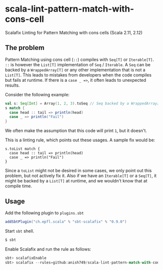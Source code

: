# scala-lint-pattern-match-with-cons-cell
Scalafix Linting for Pattern Matching with cons cells (Scala 2.11, 2.12)

## The problem
Pattern Matching using cons cell (`::`) compiles with `Seq[T]` or `Iterable[T]`. `::` is however
the `List[T]` implementation of `Seq` / `Iterable`. A `Seq` can be backed by a `WrappedArray[T]` or any
other implementation that is not a `List[T]`. This leads to mistakes from developers when the code
compiles but fails at runtime. If there is a `case _ =>`, it often leads to unexpected results.

Consider the following example:
```scala
val s: Seq[Int] = Array(1, 2, 3).toSeq // Seq backed by a WrappedArray[Int]
s match {
  case head :: tail => println(head)
  case _ => println("Fail")
}
```
We often make the assumption that this code will print `1`, but it doesn't.

This is a linting rule, which points out these usages.
A sample fix would be:
```
s.toList match {
  case head :: tail => println(head)
  case _ => println("Fail")
}
```

Since a `toList` might not be desired in some cases, we only point out this problem,
but not actively fix it. Also if we have an `Iterable[T]` or a `Seq[T]`, it might
be backed by a `List[T]` at runtime, and we wouldn't know that at compile time.

## Usage
Add the following plugin to `plugins.sbt`
```scala
addSbtPlugin("ch.epfl.scala" % "sbt-scalafix" % "0.9.0")
```

Start `sbt` shell.
```sh
$ sbt
```

Enable Scalafix and run the rule as follows:

```sbt
sbt> scalafixEnable
sbt> scalafix --rules=github:anish749/scala-lint-pattern-match-with-cons-cell/CheckPatternMatchWithConsCell
```
